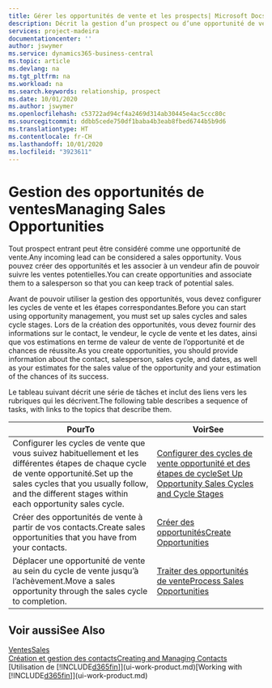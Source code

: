 ```yaml
---
title: Gérer les opportunités de vente et les prospects| Microsoft Docs
description: Décrit la gestion d’un prospect ou d’une opportunité de ventes entrant dans Business Central, et l’association de l’opportunité à un vendeur pour effectuer le suivi des ventes potentielles.
services: project-madeira
documentationcenter: ''
author: jswymer
ms.service: dynamics365-business-central
ms.topic: article
ms.devlang: na
ms.tgt_pltfrm: na
ms.workload: na
ms.search.keywords: relationship, prospect
ms.date: 10/01/2020
ms.author: jswymer
ms.openlocfilehash: c53722ad94cf4a2469d314ab30445e4ac5ccc80c
ms.sourcegitcommit: ddbb5cede750df1baba4b3eab8fbed6744b5b9d6
ms.translationtype: HT
ms.contentlocale: fr-CH
ms.lasthandoff: 10/01/2020
ms.locfileid: "3923611"
---
```

# <a name="managing-sales-opportunities"></a><span data-ttu-id="3570f-103">Gestion des opportunités de ventes</span><span class="sxs-lookup"><span data-stu-id="3570f-103">Managing Sales Opportunities</span></span>
<span data-ttu-id="3570f-104">Tout prospect entrant peut être considéré comme une opportunité de vente.</span><span class="sxs-lookup"><span data-stu-id="3570f-104">Any incoming lead can be considered a sales opportunity.</span></span> <span data-ttu-id="3570f-105">Vous pouvez créer des opportunités et les associer à un vendeur afin de pouvoir suivre les ventes potentielles.</span><span class="sxs-lookup"><span data-stu-id="3570f-105">You can create opportunities and associate them to a salesperson so that you can keep track of potential sales.</span></span>

<span data-ttu-id="3570f-106">Avant de pouvoir utiliser la gestion des opportunités, vous devez configurer les cycles de vente et les étapes correspondantes.</span><span class="sxs-lookup"><span data-stu-id="3570f-106">Before you can start using opportunity management, you must set up sales cycles and sales cycle stages.</span></span> <span data-ttu-id="3570f-107">Lors de la création des opportunités, vous devez fournir des informations sur le contact, le vendeur, le cycle de vente et les dates, ainsi que vos estimations en terme de valeur de vente de l’opportunité et de chances de réussite.</span><span class="sxs-lookup"><span data-stu-id="3570f-107">As you create opportunities, you should provide information about the contact, salesperson, sales cycle, and dates, as well as your estimates for the sales value of the opportunity and your estimation of the chances of its success.</span></span>

<span data-ttu-id="3570f-108">Le tableau suivant décrit une série de tâches et inclut des liens vers les rubriques qui les décrivent.</span><span class="sxs-lookup"><span data-stu-id="3570f-108">The following table describes a sequence of tasks, with links to the topics that describe them.</span></span>

| <span data-ttu-id="3570f-109">Pour</span><span class="sxs-lookup"><span data-stu-id="3570f-109">To</span></span> | <span data-ttu-id="3570f-110">Voir</span><span class="sxs-lookup"><span data-stu-id="3570f-110">See</span></span> |
| --- | --- |
| <span data-ttu-id="3570f-111">Configurer les cycles de vente que vous suivez habituellement et les différentes étapes de chaque cycle de vente opportunité.</span><span class="sxs-lookup"><span data-stu-id="3570f-111">Set up the sales cycles that you usually follow, and the different stages within each opportunity sales cycle.</span></span> |[<span data-ttu-id="3570f-112">Configurer des cycles de vente opportunité et des étapes de cycle</span><span class="sxs-lookup"><span data-stu-id="3570f-112">Set Up Opportunity Sales Cycles and Cycle Stages</span></span>](marketing-how-setup-opportunity-sales-cycles-stages.md) |
| <span data-ttu-id="3570f-113">Créer des opportunités de vente à partir de vos contacts.</span><span class="sxs-lookup"><span data-stu-id="3570f-113">Create sales opportunities that you have from your contacts.</span></span> |[<span data-ttu-id="3570f-114">Créer des opportunités</span><span class="sxs-lookup"><span data-stu-id="3570f-114">Create Opportunities</span></span>](marketing-how-create-opportunities.md) |
| <span data-ttu-id="3570f-115">Déplacer une opportunité de vente au sein du cycle de vente jusqu’à l’achèvement.</span><span class="sxs-lookup"><span data-stu-id="3570f-115">Move a sales opportunity through the sales cycle to completion.</span></span> |[<span data-ttu-id="3570f-116">Traiter des opportunités de vente</span><span class="sxs-lookup"><span data-stu-id="3570f-116">Process Sales Opportunities</span></span>](marketing-processing-sales-opportunities.md) |

## <a name="see-also"></a><span data-ttu-id="3570f-117">Voir aussi</span><span class="sxs-lookup"><span data-stu-id="3570f-117">See Also</span></span>
[<span data-ttu-id="3570f-118">Ventes</span><span class="sxs-lookup"><span data-stu-id="3570f-118">Sales</span></span>](sales-manage-sales.md)  
[<span data-ttu-id="3570f-119">Création et gestion des contacts</span><span class="sxs-lookup"><span data-stu-id="3570f-119">Creating and Managing Contacts</span></span>](marketing-contacts.md)  
<span data-ttu-id="3570f-120">[Utilisation de [!INCLUDE[d365fin](includes/d365fin_md.md)]](ui-work-product.md)</span><span class="sxs-lookup"><span data-stu-id="3570f-120">[Working with [!INCLUDE[d365fin](includes/d365fin_md.md)]](ui-work-product.md)</span></span>
